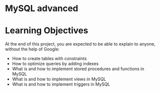 # MySQL advanced

# Learning Objectives

At the end of this project, you are expected to be able to explain to anyone, without the help of Google:

* How to create tables with constraints
* How to optimize queries by adding indexes
* What is and how to implement stored procedures and functions in MySQL
* What is and how to implement views in MySQL
* What is and how to implement triggers in MySQL
